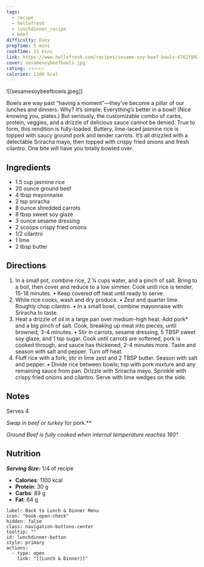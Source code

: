 ```yaml
---
tags:
  - recipe
  - hellofresh
  - lunchdinner_recipe
  - beef
difficulty: Easy
prepTime: 5 mins
cookTime: 15 mins
link: https://www.hellofresh.com/recipes/sesame-soy-beef-bowls-6762f89210495c1449a76970
cover: sesamesoybeefbowls.jpg
rating: ⭐️⭐️⭐️⭐️⭐️
calories: 1100 kcal
---
```


![[sesamesoybeefbowls.jpeg]]

Bowls are way past “having a moment”—they’ve become a pillar of our lunches and dinners. Why? It’s simple: Everything’s better in a bowl! (Nice knowing you, plates.) But seriously, the customizable combo of carbs, protein, veggies, and a drizzle of delicious sauce cannot be denied. True to form, this rendition is fully-loaded. Buttery, lime-laced jasmine rice is topped with saucy ground pork and tender carrots. It’s all drizzled with a delectable Sriracha mayo, then topped with crispy fried onions and fresh cilantro. One bite will have you totally bowled over.

## Ingredients
- 1.5 cup jasmine rice
- 20 ounce ground beef
- 4 tbsp mayonnaise
- 2 tsp sriracha
- 8 ounce shredded carrots
- 8 tbsp sweet soy glaze
- 3 ounce sesame dressing
- 2 scoops crispy fried onions
- 1/2 cilantro
- 1 lime
- 2 tbsp butter


## Directions
1. In a small pot, combine rice, 2 1⁄4 cups water, and a pinch of salt. Bring to a boil, then cover and reduce to a low simmer. Cook until rice is tender, 15-18 minutes. • Keep covered off heat until ready to serve.
2. While rice cooks, wash and dry produce. • Zest and quarter lime. Roughly chop cilantro. • In a small bowl, combine mayonnaise with Sriracha to taste.
3. Heat a drizzle of oil in a large pan over medium-high heat. Add pork* and a big pinch of salt. Cook, breaking up meat into pieces, until browned, 3-4 minutes. • Stir in carrots, sesame dressing, 5 TBSP sweet soy glaze, and 1 tsp sugar. Cook until carrots are softened, pork is cooked through, and sauce has thickened, 2-4 minutes more. Taste and season with salt and pepper. Turn off heat.
4. Fluff rice with a fork; stir in lime zest and 2 TBSP butter. Season with salt and pepper. • Divide rice between bowls; top with pork mixture and any remaining sauce from pan. Drizzle with Sriracha mayo. Sprinkle with crispy fried onions and cilantro. Serve with lime wedges on the side.

## Notes
Serves 4.

**Swap in beef* or turkey* for pork.**

*Ground Beef is fully cooked when internal temperature reaches 160°.*


## Nutrition
***Serving Size:*** 1/4 of recipe
- **Calories**: 1100 kcal
- **Protein**: 30 g
- **Carbs**: 89 g
- **Fat**: 64 g


```meta-bind-button
label: Back to Lunch & Dinner Menu
icon: "book-open-check"
hidden: false
class: navigation-buttons-center
tooltip: ""
id: lunchdinner-button
style: primary
actions:
  - type: open
    link: "[[Lunch & Dinner]]"

```
 
